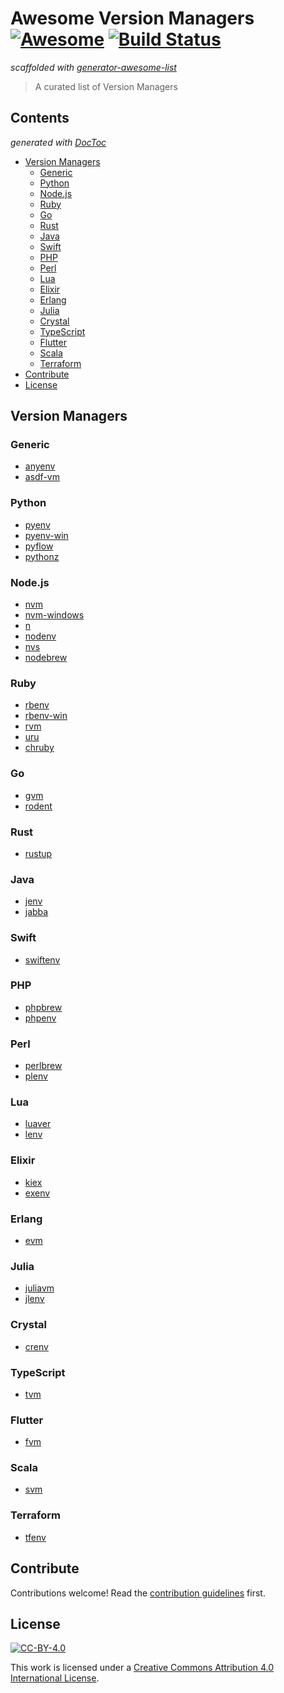 # Awesome Version Managers [![Awesome](https://awesome.re/badge.svg)](https://awesome.re) [![Build Status](https://img.shields.io/travis/bernardoduarte/awesome-version-managers/master.svg?logo=travis)](https://travis-ci.org/bernardoduarte/awesome-version-managers)


*scaffolded with [generator-awesome-list](https://github.com/dar5hak/generator-awesome-list)*

> A curated list of Version Managers

<!-- START doctoc generated TOC please keep comment here to allow auto update -->
<!-- DON'T EDIT THIS SECTION, INSTEAD RE-RUN doctoc TO UPDATE -->
## Contents

*generated with [DocToc](https://github.com/thlorenz/doctoc)*

- [Version Managers](#version-managers)
  - [Generic](#generic)
  - [Python](#python)
  - [Node.js](#nodejs)
  - [Ruby](#ruby)
  - [Go](#go)
  - [Rust](#rust)
  - [Java](#java)
  - [Swift](#swift)
  - [PHP](#php)
  - [Perl](#perl)
  - [Lua](#lua)
  - [Elixir](#elixir)
  - [Erlang](#erlang)
  - [Julia](#julia)
  - [Crystal](#crystal)
  - [TypeScript](#typescript)
  - [Flutter](#flutter)
  - [Scala](#scala)
  - [Terraform](#terraform)
- [Contribute](#contribute)
- [License](#license)

<!-- END doctoc generated TOC please keep comment here to allow auto update -->


## Version Managers

### Generic

- [anyenv](https://github.com/anyenv/anyenv)
- [asdf-vm](https://github.com/asdf-vm/asdf)

### Python

- [pyenv](https://github.com/pyenv/pyenv)
- [pyenv-win](https://github.com/pyenv-win/pyenv-win)
- [pyflow](https://github.com/David-OConnor/pyflow)
- [pythonz](https://github.com/saghul/pythonz)

### Node.js

- [nvm](https://github.com/nvm-sh/nvm)
- [nvm-windows](https://github.com/coreybutler/nvm-windows)
- [n](https://github.com/tj/n)
- [nodenv](https://github.com/nodenv/nodenv)
- [nvs](https://github.com/jasongin/nvs)
- [nodebrew](https://github.com/hokaccha/nodebrew)

### Ruby

- [rbenv](https://github.com/rbenv/rbenv)
- [rbenv-win](https://github.com/nak1114/rbenv-win)
- [rvm](https://github.com/rvm/rvm)
- [uru](https://bitbucket.org/jonforums/uru)
- [chruby](https://github.com/postmodern/chruby)

### Go

- [gvm](https://github.com/moovweb/gvm)
- [rodent](https://github.com/alouche/rodent)

### Rust

- [rustup](https://github.com/rust-lang/rustup)

### Java

- [jenv](https://github.com/jenv/jenv)
- [jabba](https://github.com/shyiko/jabba)

### Swift

- [swiftenv](https://github.com/kylef/swiftenv)

### PHP

- [phpbrew](https://github.com/phpbrew/phpbrew)
- [phpenv](https://github.com/phpenv/phpenv)

### Perl

- [perlbrew](https://github.com/gugod/App-perlbrew)
- [plenv](https://github.com/tokuhirom/plenv)

### Lua

- [luaver](https://github.com/DhavalKapil/luaver)
- [lenv](https://github.com/mah0x211/lenv)

### Elixir

- [kiex](https://github.com/taylor/kiex)
- [exenv](https://github.com/exenv/exenv)

### Erlang

- [evm](https://github.com/robisonsantos/evm)

### Julia

- [juliavm](https://github.com/pmargreff/juliavm)
- [jlenv](https://github.com/HiroakiMikami/jlenv)

### Crystal

- [crenv](https://github.com/crenv/crenv)

### TypeScript

- [tvm](https://github.com/watilde/tvm)

### Flutter

- [fvm](https://github.com/leoafarias/fvm)

### Scala

- [svm](https://github.com/yuroyoro/svm)

### Terraform

- [tfenv](https://github.com/tfutils/tfenv)


## Contribute

Contributions welcome! Read the [contribution guidelines](contributing.md) first.


## License

[![CC-BY-4.0](https://i.creativecommons.org/l/by/4.0/88x31.png)](https://creativecommons.org/licenses/by/4.0/)

This work is licensed under a [Creative Commons Attribution 4.0 International License](license).

